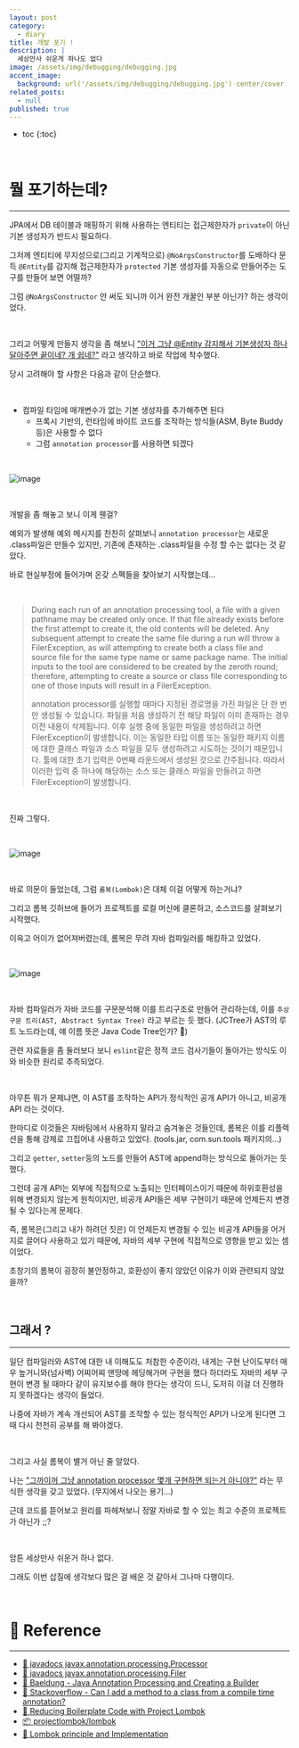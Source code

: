 ```yaml
---
layout: post
category:
  - diary
title: 개발 포기 !
description: | 
  세상만사 쉬운게 하나도 없다
image: /assets/img/debugging/debugging.jpg
accent_image:
  background: url('/assets/img/debugging/debugging.jpg') center/cover
related_posts:
  - null
published: true
---
```


* toc
{:toc}
  
<br />

# 뭘 포기하는데?

---

JPA에서 DB 테이블과 매핑하기 위해 사용하는 엔티티는 접근제한자가 `private`이 아닌 기본 생성자가 반드시 필요하다.

그저께 엔티티에 무지성으로(그리고 기계적으로) `@NoArgsConstructor`를 도배하다 문득 `@Entity`를 감지해 접근제한자가 `protected` 기본 생성자를 자동으로 만들어주는 도구를 만들어 보면 어떨까?

그럼 `@NoArgsConstructor` 안 써도 되니까 이거 완전 개꿀인 부분 아닌가? 하는 생각이었다.

<br />

그리고 어떻게 만들지 생각을 좀 해보니 <u>"이거 그냥 @Entity 감지해서 기본생성자 하나 달아주면 끝이네? 개 쉽네?"</u> 라고 생각하고 바로 작업에 착수했다.

당시 고려해야 할 사항은 다음과 같이 단순했다.

<br />

- 컴파일 타임에 매개변수가 없는 기본 생성자를 추가해주면 된다
  - 프록시 기반의, 런타임에 바이트 코드를 조작하는 방식들(ASM, Byte Buddy 등)은 사용할 수 없다
  - 그럼 `annotation processor`를 사용하면 되겠다

<br />

![image](https://user-images.githubusercontent.com/71188307/160814919-2c51371c-67c4-41ca-ad67-80dff969c33c.png)


<br />

개발을 좀 해놓고 보니 이게 웬걸?

예외가 발생해 예외 메시지를 찬찬히 살펴보니 `annotation processor`는 새로운 .class파일은 만들수 있지만, 기존에 존재하는 .class파일을 수정 할 수는 없다는 것 같았다.

바로 현실부정에 들어가며 온갖 스펙들을 찾아보기 시작했는데...

<br />

> During each run of an annotation processing tool, a file with a given pathname may be created only once. If that file already exists before the first attempt to create it, the old contents will be deleted. Any subsequent attempt to create the same file during a run will throw a FilerException, as will attempting to create both a class file and source file for the same type name or same package name. The initial inputs to the tool are considered to be created by the zeroth round; therefore, attempting to create a source or class file corresponding to one of those inputs will result in a FilerException.
>
> annotation processor를 실행할 때마다 지정된 경로명을 가진 파일은 단 한 번만 생성될 수 있습니다. 파일을 처음 생성하기 전 해당 파일이 이미 존재하는 경우 이전 내용이 삭제됩니다. 이후 실행 중에 동일한 파일을 생성하려고 하면 FilerException이 발생합니다. 이는 동일한 타입 이름 또는 동일한 패키지 이름에 대한 클래스 파일과 소스 파일을 모두 생성하려고 시도하는 것이기 때문입니다. 툴에 대한 초기 입력은 0번째 라운드에서 생성된 것으로 간주됩니다. 따라서 이러한 입력 중 하나에 해당하는 소스 또는 클래스 파일을 만들려고 하면 FilerException이 발생합니다.

<br />

진짜 그렇다.

<br />

![image](https://user-images.githubusercontent.com/71188307/160823293-5229fced-7642-4097-9539-ba6bf95154f6.png)

<br />

바로 의문이 들었는데, 그럼 `롬복(Lombok)`은 대체 이걸 어떻게 하는거냐?

그리고 롬복 깃허브에 들어가 프로젝트를 로컬 머신에 클론하고, 소스코드를 살펴보기 시작했다.

이윽고 어이가 없어져버렸는데, 롬복은 무려 자바 컴파일러를 해킹하고 있었다.

<br />

![image](https://user-images.githubusercontent.com/71188307/160815465-b27968be-fae4-43fd-997a-a38fbd159795.png)

<br />

자바 컴파일러가 자바 코드를 구문분석해 이를 트리구조로 만들어 관리하는데, 이를 `추상 구문 트리(AST, Abstract Syntax Tree)` 라고 부르는 듯 했다. (JCTree가 AST의 루트 노드라는데, 얘 이름 뜻은 Java Code Tree인가? 🤔)

관련 자료들을 좀 둘러보다 보니 `eslint`같은 정적 코드 검사기들이 돌아가는 방식도 이와 비슷한 원리로 추측되었다.

<br />

아무튼 뭐가 문제냐면, 이 AST를 조작하는 API가 정식적인 공개 API가 아니고, 비공개 API 라는 것이다.

한마디로 이것들은 자바팀에서 사용하지 말라고 숨겨놓은 것들인데, 롬복은 이를 리플렉션을 통해 강제로 끄집어내 사용하고 있었다. (tools.jar, com.sun.tools 패키지의...)

그리고 `getter`, `setter`등의 노드를 만들어 AST에 append하는 방식으로 돌아가는 듯 했다.

그런데 공개 API는 외부에 직접적으로 노출되는 인터페이스이기 때문에 하위호환성을 위해 변경되지 않는게 원칙이지만, 비공개 API들은 세부 구현이기 때문에 언제든지 변경될 수 있다는게 문제다.

즉, 롬복은(그리고 내가 하려던 짓은) 이 언제든지 변경될 수 있는 비공개 API들을 어거지로 끌어다 사용하고 있기 때문에, 자바의 세부 구현에 직접적으로 영향을 받고 있는 셈이었다.

초창기의 롬복이 굉장히 불안정하고, 호환성이 좋지 않았던 이유가 이와 관련되지 않았을까?

<br />

## 그래서 ?

---

일단 컴파일러와 AST에 대한 내 이해도도 처참한 수준이라, 내게는 구현 난이도부터 매우 높거니와(넘사벽) 어찌어찌 맨땅에 헤딩해가며 구현을 했다 하더라도 자바의 세부 구현이 변경 될 때마다 같이 유지보수를 해야 한다는 생각이 드니, 도저히 이걸 더 진행하지 못하겠다는 생각이 들었다.

나중에 자바가 계속 개선되어 AST를 조작할 수 있는 정식적인 API가 나오게 된다면 그 때 다시 천천히 공부를 해 봐야겠다.

<br />

그리고 사실 롬복이 별거 아닌 줄 알았다.

나는 <u>"그까이꺼 그냥 annotation processor 몇개 구현하면 되는거 아니야?"</u> 라는 무식한 생각을 갖고 있었다. (무지에서 나오는 용기...)

근데 코드를 뜯어보고 원리를 파헤쳐보니 정말 자바로 할 수 있는 최고 수준의 프로젝트가 아닌가 ;;?

<br />

암튼 세상만사 쉬운거 하나 없다.

그래도 이번 삽질에 생각보다 많은 걸 배운 것 같아서 그나마 다행이다.

<br />

# 📕 Reference

---

- [📜 javadocs javax.annotation.processing.Processor](https://docs.oracle.com/javase/8/docs/api/javax/annotation/processing/Processor.html)
- [📜 javadocs javax.annotation.processing.Filer](https://docs.oracle.com/javase/8/docs/api/javax/annotation/processing/Filer.html)
- [📜 Baeldung - Java Annotation Processing and Creating a Builder](https://www.baeldung.com/java-annotation-processing-builder)
- [📜 Stackoverflow - Can I add a method to a class from a compile time annotation?](https://stackoverflow.com/questions/36563807/can-i-add-a-method-to-a-class-from-a-compile-time-annotation)
- [📜 Reducing Boilerplate Code with Project Lombok](http://jnb.ociweb.com/jnb/jnbJan2010.html)
- [📦 projectlombok/lombok](https://github.com/projectlombok/lombok)
- [📜 Lombok principle and Implementation](https://programmer.ink/think/lombok-principle-and-implementation.html)

<br />
